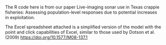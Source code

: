 The R code here is from our paper Live-imaging sonar use in Texas crappie fisheries: Assessing population-level responses due to potential increases in exploitation.

The Excel spreadsheet attached is a simplified version of the model with the point and click capabilities of Excel, similar to those used by Dotson et al. (2009) https://doi.org/10.1577/M08-137.1
